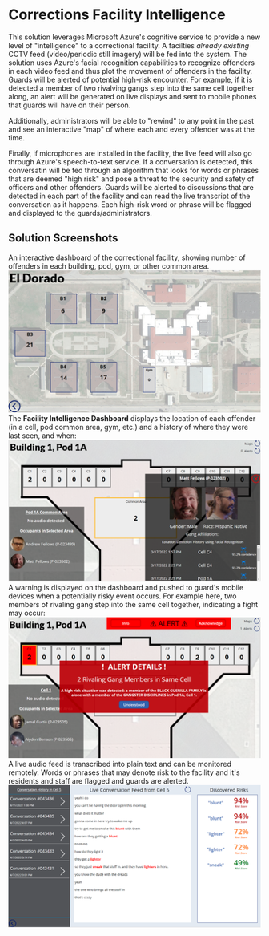 # Corrections Facility Intelligence
This solution leverages Microsoft Azure's cognitive service to provide a new level of "intelligence" to a correctional facility. A facilties *already existing* CCTV feed (video/periodic still imagery) will be fed into the system. The solution uses Azure's facial recognition capabilities to recognize offenders in each video feed and thus plot the movement of offenders in the facility. Guards will be alerted of potential high-risk encounter. For example, if it is detected a member of two rivalving gangs step into the same cell together along, an alert will be generated on live displays and sent to mobile phones that guards will have on their person.

Additionally, administrators will be able to "rewind" to any point in the past and see an interactive "map" of where each and every offender was at the time.

Finally, if microphones are installed in the facility, the live feed will also go through Azure's speech-to-text service. If a conversation is detected, this conversatin will be fed through an algorithm that looks for words or phrases that are deemed "high risk" and pose a threat to the security and safety of officers and other offenders. Guards will be alerted to discussions that are detected in each part of the facility and can read the live transcript of the conversation as it happens. Each high-risk word or phrase will be flagged and displayed to the guards/administrators.

## Solution Screenshots
An interactive dashboard of the correctional facility, showing number of offenders in each building, pod, gym, or other common area.
![facility dashboard](./solution-screenshots/dash1.png)
The **Facility Intelligence Dashboard** displays the location of each offender (in a cell, pod common area, gym, etc.) and a history of where they were last seen, and when:
![offenders in room](./solution-screenshots/offender-background.png)
A warning is displayed on the dashboard and pushed to guard's mobile devices when a potentially risky event occurs. For example here, two members of rivaling gang step into the same cell together, indicating a fight may occur:
![alert](./solution-screenshots/rivaling-gang-alert.png)
A live audio feed is transcribed into plain text and can be monitored remotely. Words or phrases that may denote risk to the facility and it's residents and staff are flagged and guards are alerted.
![live conversation](./solution-screenshots/live-conversation-feed.png)